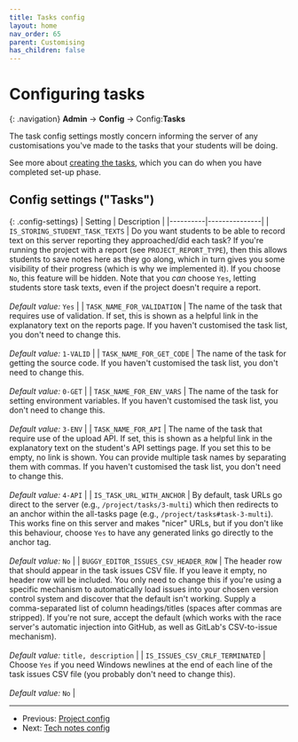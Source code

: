 ```yaml
---
title: Tasks config
layout: home
nav_order: 65
parent: Customising
has_children: false
---
```


# Configuring tasks

{: .navigation}
**Admin** → **Config** → Config:**Tasks**

The task config settings mostly concern informing the server of any
customisations you've made to the tasks that your students will be doing. 
 
See more about [creating the tasks](creating-tasks), which you can do when you
have completed set-up phase.





## Config settings ("Tasks")

{: .config-settings}
| Setting  | Description   |
|----------|---------------|
| `IS_STORING_STUDENT_TASK_TEXTS` | Do you want students to be able to record text on this server reporting they approached/did each task? If you're running the project with a report (see `PROJECT_REPORT_TYPE`), then this allows students to save notes here as they go along, which in turn gives you some visibility of their progress (which is why we implemented it). If you choose `No`, this feature will be hidden. Note that you _can_ choose `Yes`, letting students store task texts, even if the project doesn't require a report.  <br><br> _Default value:_ `Yes` |
| `TASK_NAME_FOR_VALIDATION` | The name of the task that requires use of validation. If set, this is shown as a helpful link in the explanatory text on the reports page. If you haven't customised the task list, you don't need to change this.  <br><br> _Default value:_ `1-VALID` |
| `TASK_NAME_FOR_GET_CODE` | The name of the task for getting the source code. If you haven't customised the task list, you don't need to change this.  <br><br> _Default value:_ `0-GET` |
| `TASK_NAME_FOR_ENV_VARS` | The name of the task for setting environment variables. If you haven't customised the task list, you don't need to change this.   <br><br> _Default value:_ `3-ENV` |
| `TASK_NAME_FOR_API` | The name of the task that require use of the upload API. If set, this is shown as a helpful link in the explanatory text on the student's API settings page. If you set this to be empty, no link is shown. You can provide multiple task names by separating them with commas. If you haven't customised the task list, you don't need to change this.  <br><br> _Default value:_ `4-API` |
| `IS_TASK_URL_WITH_ANCHOR` | By default, task URLs go direct to the server (e.g., `/project/tasks/3-multi`) which then redirects to an anchor within the all-tasks page (e.g., `/project/tasks#task-3-multi`). This works fine on this server and makes "nicer" URLs, but if you don't like this behaviour, choose `Yes` to have any generated links go directly to the anchor tag.  <br><br> _Default value:_ `No` |
| `BUGGY_EDITOR_ISSUES_CSV_HEADER_ROW` | The header row that should appear in the task issues CSV file. If you leave it empty, no header row will be included. You only need to change this if you're using a specific mechanism to automatically load issues into your chosen version control system and discover that the default isn't working. Supply a comma-separated list of column headings/titles (spaces after commas are stripped). If you're not sure, accept the default (which works with the race server's automatic injection into GitHub, as well as GitLab's CSV-to-issue mechanism).  <br><br> _Default value:_ `title, description` |
| `IS_ISSUES_CSV_CRLF_TERMINATED` | Choose `Yes` if you need Windows newlines at the end of each line of the task issues CSV file (you probably don't need to change this).  <br><br> _Default value:_ `No` |


 ---
 * Previous: [Project config](project)
 * Next: [Tech notes config](tech-notes)